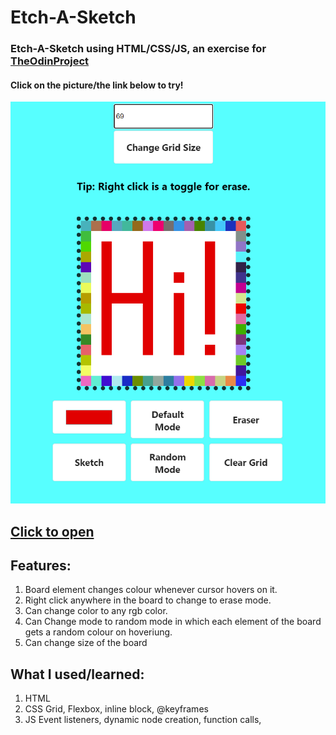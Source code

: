# Etch-A-Sketch
### Etch-A-Sketch using HTML/CSS/JS, an exercise for [TheOdinProject](theodinproject.com)
#### Click on the picture/the link below to try!

<a href="https://redplusblue.github.io/etch-a-sketch/"><img src="files/preview.png"></a>

## [Click to open](https://redplusblue.github.io/etch-a-sketch/)

## Features: 
1. Board element changes colour whenever cursor hovers on it. 
2. Right click anywhere in the board to change to erase mode.
3. Can change color to any rgb color. 
4. Can Change mode to random mode in which each element of the board gets a random colour on hoveriung.
5. Can change size of the board

## What I used/learned: 
1. HTML
2. CSS Grid, Flexbox, inline block, @keyframes
3. JS Event listeners, dynamic node creation, function calls,
